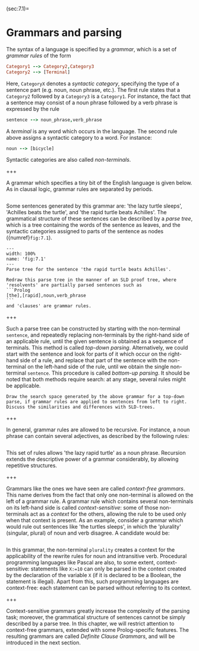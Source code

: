 <!--H3: Section 7.1-->
(sec:7.1)=
# Grammars and parsing #

The syntax of a language is specified by a *grammar*, which is a set of *grammar rules* of the form
```Prolog
Category1 --> Category2,Category3
Category2 --> [Terminal]
```
Here, `CategoryX` denotes a *syntactic category*, specifying the type of a sentence part (e.g. noun, noun phrase, etc.). The first rule states that a `Category2` followed by a `Category3` is a `Category1`. For instance, the fact that a sentence may consist of a noun phrase followed by a verb phrase is expressed by the rule
```Prolog
sentence --> noun_phrase,verb_phrase
```
A *terminal* is any word which occurs in the language. The second rule above assigns a syntactic category to a word. For instance:
```Prolog
noun --> [bicycle]
```
Syntactic categories are also called *non-terminals*.

+++

A grammar which specifies a tiny bit of the English language is given below. As in clausal logic, grammar rules are separated by periods.
```{swish} 7.1.1
```
Some sentences generated by this grammar are: 'the lazy turtle sleeps', 'Achilles beats the turtle', and 'the rapid turtle beats Achilles'. The grammatical structure of these sentences can be described by a *parse tree*, which is a tree containing the words of the sentence as leaves, and the syntactic categories assigned to parts of the sentence as nodes ({numref}`fig:7.1`).

```{figure} /src/fig/part_iii/image002.svg
---
width: 100%
name: 'fig:7.1'
---
Parse tree for the sentence 'the rapid turtle beats Achilles'.
```

````{exercise} 7.1
Redraw this parse tree in the manner of an SLD proof tree, where 'resolvents' are partially parsed sentences such as
```Prolog
[the],[rapid],noun,verb_phrase
```
and 'clauses' are grammar rules.
````

+++

Such a parse tree can be constructed by starting with the non-terminal `sentence`, and repeatedly replacing non-terminals by the right-hand side of an applicable rule, until the given sentence is obtained as a sequence of terminals. This method is called *top-down parsing*. Alternatively, we could start with the sentence and look for parts of it which occur on the right-hand side of a rule, and replace that part of the sentence with the non-terminal on the left-hand side of the rule, until we obtain the single non-terminal `sentence`. This procedure is called *bottom-up parsing*. It should be noted that both methods require search: at any stage, several rules might be applicable.

```{exercise} 7.2
Draw the search space generated by the above grammar for a top-down parse, if grammar rules are applied to sentences from left to right. Discuss the similarities and differences with SLD-trees.
```

+++

In general, grammar rules are allowed to be recursive. For instance, a noun phrase can contain several adjectives, as described by the following rules:
```{swish} 7.1.2
```
This set of rules allows 'the lazy rapid turtle' as a noun phrase. Recursion extends the descriptive power of a grammar considerably, by allowing repetitive structures.

+++

Grammars like the ones we have seen are called *context-free grammars*. This name derives from the fact that only one non-terminal is allowed on the left of a grammar rule. A grammar rule which contains several non-terminals on its left-hand side is called *context-sensitive*: some of those non-terminals act as a *context* for the others, allowing the rule to be used only when that context is present. As an example, consider a grammar which would rule out sentences like 'the turtles sleeps', in which the 'plurality' (singular, plural) of noun and verb disagree. A candidate would be:
```{swish} 7.1.3
```
In this grammar, the non-terminal `plurality` creates a context for the applicability of the rewrite rules for noun and intransitive verb. Procedural programming languages like Pascal are also, to some extent, context-sensitive: statements like `X:=10` can only be parsed in the context created by the declaration of the variable `X` (if it is declared to be a Boolean, the statement is illegal). Apart from this, such programming languages are context-free: each statement can be parsed without referring to its context.

+++

Context-sensitive grammars greatly increase the complexity of the parsing task; moreover, the grammatical structure of sentences cannot be simply described by a parse tree. In this chapter, we will restrict attention to context-free grammars, extended with some Prolog-specific features. The resulting grammars are called *Definite Clause Grammars*, and will be introduced in the next section.
